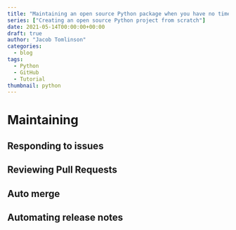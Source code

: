 ```yaml
---
title: "Maintaining an open source Python package when you have no time"
series: ["Creating an open source Python project from scratch"]
date: 2021-05-14T00:00:00+00:00
draft: true
author: "Jacob Tomlinson"
categories:
  - blog
tags:
  - Python
  - GitHub
  - Tutorial
thumbnail: python
---
```


# Maintaining

## Responding to issues

## Reviewing Pull Requests

## Auto merge

## Automating release notes
